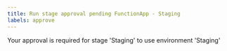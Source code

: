 ```yaml
---
title: Run stage approval pending FunctionApp - Staging
labels: approve
---
```

Your approval is required for stage 'Staging' to use environment 'Staging'
